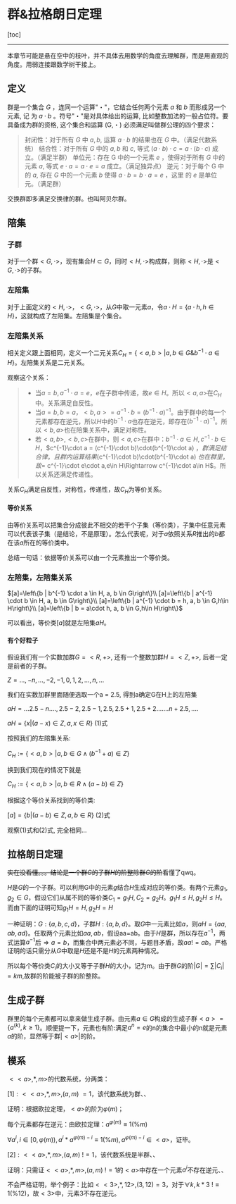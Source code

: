 # 群&拉格朗日定理

[toc]

---

本章节可能是悬在空中的枝叶，并不具体去用数学的角度去理解群，而是用直观的角度。用弱连接跟数学树干接上。

## 定义

群是一个集合 $G$ ，连同一个运算"・"，它结合任何两个元素 $a$ 和 $b$ 而形成另一个元素, 记 为 $a \cdot b$ 。符号"・"是对具体给出的运算, 比如整数加法的一般占位符。要具备成为群的资格, 这个集合和运算 (G,・) 必须满足叫做群公理的四个要求：
> 封闭性：对于所有 $G$ 中 $a, b,$ 运算 $a \cdot b$ 的结果也在 $G$ 中。（满足代数系统）
> 结合性：对于所有 $G$ 中的 $a, b$ 和 $c,$ 等式 $(a \cdot b) \cdot c=a \cdot(b \cdot c)$ 成立。（满足半群）
> 单位元：存在 G 中的一个元素 $e$ ，使得对于所有 $G$ 中的元素 $a,$ 等式 $e \cdot a=a \cdot e=a$ 成立。（满足独异点）
> 逆元：对于每个 G 中的 $a,$ 存在 $G$ 中的一个元素 $b$ 使得 $a \cdot b=b \cdot a=e$ ，这里 的 $e$ 是单位元。（满足群）

交换群即多满足交换律的群。也叫阿贝尔群。

## 陪集

### 子群

对于一个群$<G,\cdot>$，现有集合$H\subset G$，同时$<H,\cdot>$构成群，则称$<H,·>$是$<G,\cdot>$的子群。

### 左陪集

对于上面定义的$<H,\cdot>$，$<G,\cdot>$，从$G$中取一元素$a$，令$a\cdot H = \{a\cdot h,h\in H\}$，这就构成了左陪集。左陪集是个集合。

### 左陪集关系

相关定义跟上面相同，定义一个二元关系$C_H=\{<a,b>|a,b\in G \&b^{-1}\cdot a\in H \}$。左陪集关系是二元关系。

观察这个关系：

> * 当$a=b,a^{-1}\cdot a = e$，$e$在子群中传递，故$e\in H$。所以$<a,a>$在$C_H$中。关系满足自反性。
> * 当$a=b,b=a$，$<b,a> = a^{-1}\cdot b = (b^{-1}\cdot a)^{-1}$。由于群中的每一个元素都存在逆元，所以$H$中的$b^{-1}\cdot a$也存在逆元，即存在$(b^{-1}\cdot a)^{-1}$。所以$<b,a>$也在陪集关系中，满足对称性。
> * 若$<a,b>,<b,c>$在群中，则$<a,c>$在群中：$b^{-1}\cdot a\in H,c^{-1}\cdot b\in H$，$c^{-1}\cdot a = (c^{-1}\cdot b)\cdot(b^{-1}\cdot a) $，群满足结合律，且群内运算结果$(c^{-1}\cdot b)\cdot(b^{-1}\cdot a) $也在群里，故$= c^{-1}\cdot e\cdot a,e\in H\Rightarrow c^{-1}\cdot a\in H$。所以关系还满足传递性。

关系$C_H$满足自反性，对称性，传递性，故$C_H$为等价关系。

#### 等价关系

由等价关系可以把集合分成彼此不相交的若干个子集（等价类），子集中任意元素可以代表该子集（是结论，不是原理）。怎么代表呢，对于$a$依照关系$R$推出的$b$都在该$a$所在的等价类中。

总结一句话：依据等价关系可以由一个元素推出一个等价类。

### 左陪集，左陪集关系

$[a]=\left\{b | b^{-1} \cdot a \in H, a, b \in G\right\}\\
[a]=\left\{b | a^{-1} \cdot b \in H, a, b \in G\right\}\\
[a]=\left\{b | a^{-1} \cdot b = h, a, b \in G,h\in H\right\}\\
[a]=\left\{b | b = a\cdot h, a, b \in G,h\in H\right\}$

可以看出，等价类$[a]$就是左陪集$aH$。

#### 有个好粒子

假设我们有一个实数加群$G = <R, +>$, 还有一个整数加群$H = <Z, +>$, 后者一定是前者的子群。

$Z = {...,-n,..., -2, -1, 0, 1, 2, ...,n,...}$

我们在实数加群里面随便选取一个a = 2.5, 得到a确定G在H上的左陪集

$aH = {...2.5 - n...., 2.5-2, 2.5 - 1, 2.5, 2.5 + 1, 2.5 +2 .......n + 2.5, ....}$

$a H=\{x |(a-x) \in Z, a, x \in R\}$ (1)式

按照我们的左陪集关系:

$C_{H}:=\left\{<a, b>| a, b \in G \wedge\left(b^{-1}+a\right) \in Z\right\}$

换到我们现在的情况下就是

$C_{H}:=\{<a, b>| a, b \in R \wedge(a-b) \in Z\}$

根据这个等价关系找到的等价类:

$[a]=\{b |(a-b) \in Z, a, b \in R\}$ (2)式

观察(1)式和(2)式, 完全相同...

## 拉格朗日定理

~~实在没看懂。。。结论是一个群$G$的子群$H$的阶整除群$G$的阶~~看懂了qwq。

$H$是$G$的一个子群。可以利用G中的元素$g$结合$H$生成对应的等价类。有两个元素$g_1,g_2\in G$，假设它们从属不同的等价类$C_1=g_1H,C_2=g_2H$。$g_1H\leq H,g_2H\leq H$。而由下面的证明可知$g_1H = H,g_2H = H$

一种证明：$G:\{a,b,c,d\}$，子群$H:\{a,b,d\}$。取$G$中一元素比如$a$，则$aH=\{aa,ab,ad\}$。任取两个元素比如$aa,ab$，假设aa=ab。由于$H$是群，所以存在$a^{-1}$，两式运算$a^{-1}$后$\Rightarrow a = b$，而集合中两元素必不同，与题目矛盾，故$aa!=ab$。严格证明的话只需分从$G$中取是$H$还是不是$H$的元素两种情况。

所以每个等价类$C_i$的大小又等于子群$H$的大小，记为m。由于群$G$的阶$|G| =  \sum |C_i| = km$,故群的阶能被子群的阶整除。

## 生成子群

群里的每个元素都可以拿来做生成子群。由元素$a\in G$构成的生成子群$<a> = \left\{a^{(k)}, k \geq 1\right\}$。顺便提一下，元素也有阶:满足$a^n=e$的n的集合中最小的n就是元素$a$的阶，显然等于群$|<a>|$的阶。

## 模系

$<<a>,*,m>$的代数系统，分两类：



$[1]:<<a>,*,m>,(a,m)\ = 1$，该代数系统为群、、

证明：根据欧拉定理，$<a>$的阶为$\varphi(m)$；

每个元素都存在逆元：由欧拉定理：$a^{\varphi(m)}\equiv 1(\% m)$

$\forall a^i,i\in \left[ 0,\varphi(m)\right),a^i*a^{\varphi(m)-i}\equiv 1(\%m),a^{\varphi(m)-i}\in <a>$，证毕。



$[2]:< < a >, * , m >,(a,m)\ != 1$，该代数系统是半群、、

证明：只需证$< < a >, * , m >,(a,m)\ != 1$的$<a>$中存在一个元素$a^i$不存在逆元、、

不会严格证明，举个例子：比如$< <3>, * , 12 >,(3,12)=3$，对于$\forall k,k*3\ !\equiv 1(\%12)$，故$<3>$中，元素$3$不存在逆元。

